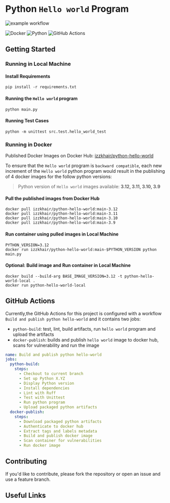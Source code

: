 # Python `Hello world` Program

![example workflow](https://github.com/izzkhairable/python-hello-world/actions/workflows/ci.yml/badge.svg?branch=main)

![Docker](https://img.shields.io/badge/docker-%230db7ed.svg?style=for-the-badge&logo=docker&logoColor=white)
![Python](https://img.shields.io/badge/python-3670A0?style=for-the-badge&logo=python&logoColor=ffdd54)
![GitHub Actions](https://img.shields.io/badge/github%20actions-%232671E5.svg?style=for-the-badge&logo=githubactions&logoColor=white)

## Getting Started

### Running in Local Machine

#### Install Requirements

```shell
pip install -r requirements.txt
```

#### Running the `Hello world` program

```shell
python main.py
```

#### Running Test Cases

```shell
python -m unittest src.test.hello_world_test
```

### Running in Docker 

Published Docker Images on Docker Hub: [izzkhair/python-hello-world](https://hub.docker.com/repository/docker/izzkhair/python-hello-world/general)

To ensure that the `Hello world` program is `backward compatible`, each new increment of the 
`Hello world` python program would result in the publishing of 4 docker images for the 
follow python versions:

> Python version of `Hello world` images available: **3.12, 3.11, 3.10, 3.9**

#### Pull the published images from Docker Hub

```shell
docker pull izzkhair/python-hello-world:main-3.12
docker pull izzkhair/python-hello-world:main-3.11
docker pull izzkhair/python-hello-world:main-3.10
docker pull izzkhair/python-hello-world:main-3.9
```

#### Run container using pulled images in Local Machine

```shell
PYTHON_VERSION=3.12
docker run izzkhair/python-hello-world:main-$PYTHON_VERSION python main.py
```

#### Optional: Build image and Run container in Local Machine
```shell
docker build --build-arg BASE_IMAGE_VERSION=3.12 -t python-hello-world-local .
docker run python-hello-world-local
```

## GitHub Actions

Currently,the GitHub Actions for this project is configured with a workflow `Build and publish python hello-world` and it
contains two jobs: 

- `python-build`: test, lint, build artifacts, run `hello world` program and upload the artifacts
- `docker-publish`: builds and publish `hello world` image to docker hub, scans for vulnerability and run the image

```yaml
name: Build and publish python hello-world
jobs:
  python-build:
    steps:
      - Checkout to current branch
      - Set up Python X.YZ
      - Display Python version
      - Install dependencies
      - Lint with Ruff
      - Test with Unittest
      - Run python program
      - Upload packaged python artifacts
  docker-publish:
    steps:
      - Download packaged python artifacts
      - Authenticate to docker hub
      - Extract tags and labels metadata
      - Build and publish docker image
      - Scan container for vulnerabilities
      - Run docker image
```


## Contributing

If you'd like to contribute, please fork the repository or open an issue and use a feature branch.

## Useful Links


